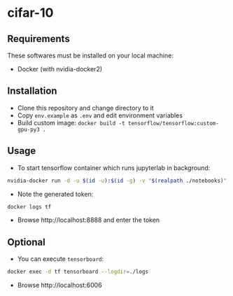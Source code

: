 # cifar-10

## Requirements

These softwares must be installed on your local machine:

- Docker (with nvidia-docker2)

## Installation

-  Clone this repository and change directory to it
- Copy `env.example` as `.env` and edit environment variables
- Build custom image: `docker build -t tensorflow/tensorflow:custom-gpu-py3 .`

## Usage

- To start tensorflow container which runs jupyterlab in background:
```bash
nvidia-docker run -d -u $(id -u):$(id -g) -v "$(realpath ./notebooks)":/tf/ -p 8888:8888 -p 6006:6006 --env-file .env --name tf tensorflow/tensorflow:custom-gpu-py3
```
- Note the generated token:
```bash
docker logs tf
```
- Browse http://localhost:8888 and enter the token

## Optional

- You can execute `tensorboard`:

```bash
docker exec -d tf tensorboard --logdir=./logs
```

- Browse http://localhost:6006
